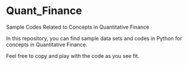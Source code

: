 # Quant_Finance
Sample Codes Related to Concepts in Quantitative Finance

In this repository, you can find sample data sets and codes in Python for concepts in Quantitative Finance.

Feel free to copy and play with the code as you see fit.

